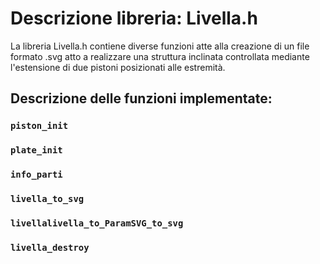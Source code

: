# Descrizione libreria: Livella.h

La libreria Livella.h contiene diverse funzioni atte alla creazione di un file formato .svg atto a realizzare una struttura inclinata controllata mediante l'estensione di due pistoni posizionati alle estremità.

## Descrizione delle funzioni implementate:

### `piston_init`




### `plate_init`

### `info_parti`

### `livella_to_svg`

### `livellalivella_to_ParamSVG_to_svg`

### `livella_destroy`



